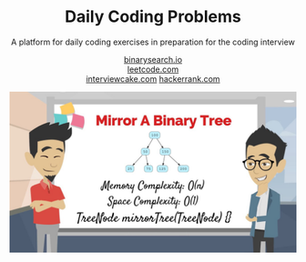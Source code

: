 <h1 align="center">Daily Coding Problems</h1>
<p align="center">
A platform for daily coding exercises in preparation for the coding interview 
</p>

<p align="center">
  <a href="https://binarysearch.io/problems" target=_blank>binarysearch.io</a><br>
  <a href="https://www.leetcode.com/">leetcode.com</a><br>
  <a href="https://www.interviewcake.com/">interviewcake.com</a>
  <a href='https://www.hackerrank.com/challenges/30-hello-world/leaderboard'>hackerrank.com</a>
</p>

<p align="center">
<img src="https://github.com/Lawrence-Krukrubo/daily_coding_problems/blob/master/img/coding.jpeg?raw=true" alt="coding">
</p>

